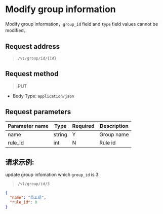 # Modify group information

Modify group information，`group_id` field and `type` field values cannot be modified。


## Request address

> `/v1/group/id/{id}`

## Request method

> PUT

- Body Type: `application/json`

## Request parameters

| Parameter name | Type   | Required | Description |
| -------------- | ------ | -------- | ----------- |
| name           | string | Y        | Group name  |
| rule_id        | int    | N        | Rule id     |

## 请求示例:

update group infomation which `group_id` is 3.

> `/v1/group/id/3`

```json
{
  "name": "员工组",
  "rule_id": 0
}
```